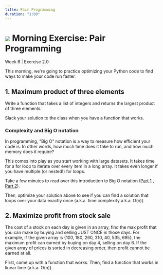 ```yaml
---
title: Pair Programming
duration: "1:00"
---
```


# ![](https://ga-dash.s3.amazonaws.com/production/assets/logo-9f88ae6c9c3871690e33280fcf557f33.png) Morning Exercise: Pair Programming
Week 6 | Exercise 2.0

This morning, we're going to practice optimizing your Python code to find ways to make your code run faster. 

## 1. Maximum product of three elements
Write a function that takes a list of integers and returns the largest product of three elements.

Slack your solution to the class when you have a function that works.

### Complexity and Big O notation
In programming, "Big O" notation is a way to measure how efficient your code is. In other words, how much time does it take to run, and how much memory does it require?

This comes into play as you start working with large datasets. It takes time for a for loop to iterate over every item in a long array. It takes even longer if you have multiple (or nested!) for loops.

Take a few minutes to read over this introduction to Big O notation ([Part 1](https://justin.abrah.ms/computer-science/big-o-notation-explained.html) , [Part 2](https://justin.abrah.ms/computer-science/how-to-calculate-big-o.html)).

Then, optimize your solution above to see if you can find a solution that loops over your data exactly once (a.k.a. time complexity a.k.a. O(n)).

## 2. Maximize profit from stock sale
The cost of a stock on each day is given in an array, find the max profit that you can make by buying and selling JUST ONCE in those days. For example, if the given array is {100, 180, 260, 310, 40, 535, 695}, the maximum profit can earned by buying on day 4, selling on day 6. If the given array of prices is sorted in decreasing order, then profit cannot be earned at all.

First, come up with a function that works. Then, find a function that works in linear time (a.k.a. O(n)).